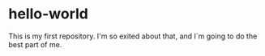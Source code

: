 # hello-world
This is my first repository.
I'm so exited about that, and I´m going to do the best part of me.
